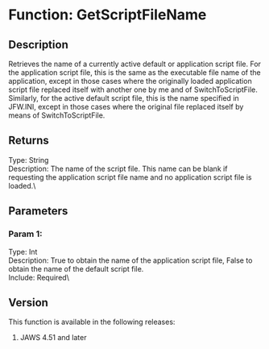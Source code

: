 # Function: GetScriptFileName

## Description

Retrieves the name of a currently active default or application script
file. For the application script file, this is the same as the
executable file name of the application, except in those cases where the
originally loaded application script file replaced itself with another
one by me and of SwitchToScriptFile. Similarly, for the active default
script file, this is the name specified in JFW.INI, except in those
cases where the original file replaced itself by means of
SwitchToScriptFile.

## Returns

Type: String\
Description: The name of the script file. This name can be blank if
requesting the application script file name and no application script
file is loaded.\

## Parameters

### Param 1:

Type: Int\
Description: True to obtain the name of the application script file,
False to obtain the name of the default script file.\
Include: Required\

## Version

This function is available in the following releases:

1.  JAWS 4.51 and later
